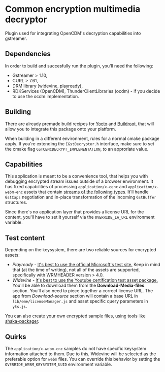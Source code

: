 # Common encryption multimedia decryptor
Plugin used for integrating OpenCDM's decryption capabilities into gstreamer.

## Dependencies
In order to build and succesfully run the plugin, you'll need the following:
- Gstreamer > 1.10,
- CURL > 7.61, 
- DRM library (widevine, playready),
- RDKServices (OpenCDM), ThunderClientLibraries (ocdm) - if you decide to use the ocdm implementation.

## Building
There are already premade build recipes for [Yocto](https://github.com/WebPlatformForEmbedded/meta-wpe/blob/main/recipes-multimedia/cenc/gstreamer1.0-plugins-cencdecrypt_git.bb) and [Buildroot](https://github.com/WebPlatformForEmbedded/buildroot/blob/babcca844750b9b74ca9571bbf6d6c8d9cb7fff8/package/gstreamer1/gst1-cencdecrypt/gst1-cencdecrypt.mk), that will allow you to integrate this package onto your platform. 

When building in a different environment, rules for a normal cmake package apply. If you're extending the `IGstDecryptor.h` interface, make sure to set the cmake flag `GSTCENCDECRYPT_IMPLEMENTATION`, to an approriate value.

## Capabilities
This application is meant to be a convenience tool, that helps you with debugging encrypted stream issues outside of a browser environment. It has fixed capabilities of processing `application/x-cenc` and `application/x-webm-enc` assets that contain [streams of the following types](https://github.com/WebPlatformForEmbedded/gstcencdecryptor/blob/master/src/GstCencDecrypt.cpp#L39). It'll handle `GstCaps` negotiation and in-place transformation of the incoming `GstBuffer` structures. 

Since there's no application layer that provides a license URL for the content, you'll have to set it yourself via the `OVERRIDE_LA_URL` environment variable. 

## Test content
Depending on the keysystem, there are two reliable sources for encrypted assets:
- *Playready* - [It's best to use the official Microsoft's test site.](https://testweb.playready.microsoft.com/Content/Content3X) Keep in mind that (at the time of writing), not all of the assets are supported, specifically with WRMHEADER version > 4.0.
- *Widevine* - [It's best to use the Youtube certification test asset package.](https://ytlr-cert.appspot.com/latest/main.html?&test_type=encryptedmedia-test#1634555875127) You'll be able to download them from the **Download-Media-files** section. You'll also need to piece together a correct license URL. The app from *Download-source* section will contain a base URL in `lib/eme/licenseManager.js` and asset specific query parameters in `yts.js`.

You can also create your own encrypted sample files, using tools like [shaka-packager](https://github.com/google/shaka-packager).

## Quirks

The `application/x-webm-enc` samples do not have specific keysystem information attached to them. Due to this, Widevine will be selected as the preferable option for `webm` files. You can override this behavior by setting the `OVERRIDE_WEBM_KEYSYSTEM_UUID` environment variable.